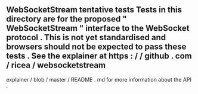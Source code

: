 #
WebSocketStream
tentative
tests
Tests
in
this
directory
are
for
the
proposed
"
WebSocketStream
"
interface
to
the
WebSocket
protocol
.
This
is
not
yet
standardised
and
browsers
should
not
be
expected
to
pass
these
tests
.
See
the
explainer
at
https
:
/
/
github
.
com
/
ricea
/
websocketstream
-
explainer
/
blob
/
master
/
README
.
md
for
more
information
about
the
API
.
